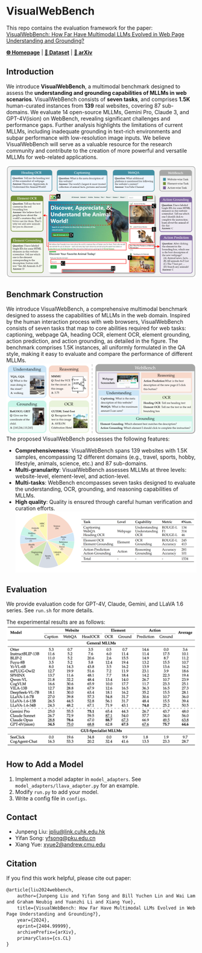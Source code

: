 # VisualWebBench

This repo contains the evaluation framework for the paper: [VisualWebBench: How Far Have Multimodal LLMs Evolved in Web Page Understanding and Grounding?](https://arxiv.org)

[**🌐 Homepage**](https://visualwebbench.github.io/) | [**🤗 Dataset**](https://huggingface.co/datasets/visualwebbench/VisualWebBench) | [**📖 arXiv**](https://arxiv.org)


## Introduction

We introduce **VisualWebBench**, a multimodal benchmark designed to assess the **understanding and grounding capabilities of MLLMs in web scenarios**. VisualWebBench consists of **seven tasks**, and comprises **1.5K** human-curated instances from **139** real websites, covering 87 sub-domains. We evaluate 14 open-source MLLMs, Gemini Pro, Claude 3, and GPT-4V(ision) on WebBench, revealing significant challenges and performance gaps. Further analysis highlights the limitations of current MLLMs, including inadequate grounding in text-rich environments and subpar performance with low-resolution image inputs. We believe VisualWebBench will serve as a valuable resource for the research community and contribute to the creation of more powerful and versatile MLLMs for web-related applications.

![Alt text](assets/main.png)


## Benchmark Construction
We introduce VisualWebBench, a comprehensive multimodal benchmark designed to assess the capabilities of MLLMs in the web domain. Inspired by the human interaction process with web browsers, VisualWebBench consists of seven tasks that map to core abilities required for web tasks: captioning, webpage QA, heading OCR, element OCR, element grounding, action prediction, and action grounding, as detailed in the figure. The benchmark comprises 1.5K instances, all uniformly formulated in the QA style, making it easy to evaluate and compare the performance of different MLLMs.
![Alt text](assets/compare.png)
The proposed VisualWebBench possesses the following features:
- **Comprehensiveness**: VisualWebBench spans 139 websites with 1.5K samples, encompassing 12 different domains (e.g., travel, sports, hobby, lifestyle, animals, science, etc.) and 87 sub-domains.
- **Multi-granularity**: VisualWebBench assesses MLLMs at three levels: website-level, element-level, and action-level.
- **Multi-tasks**: WebBench encompasses seven tasks designed to evaluate the understanding, OCR, grounding, and reasoning capabilities of MLLMs.
- **High quality**: Quality is ensured through careful human verification and curation efforts.
![Alt text](assets/detail.png)

## Evaluation

We provide evaluation code for GPT-4V, Claude, Gemini, and LLaVA 1.6 series.
See `run.sh` for more details.

The experimental results are as follows:
![Alt text](assets/exp.png)

## How to Add a Model
1. Implement a model adapter in `model_adapters`. See `model_adapters/llava_adapter.py` for an example.
2. Modify `run.py` to add your model.
3. Write a config file in `configs`.

## Contact
- Junpeng Liu: [jpliu@link.cuhk.edu.hk](jpliu@link.cuhk.edu.hk)
- Yifan Song: [yfsong@pku.edu.cn](yfsong@pku.edu.cn)
- Xiang Yue: [xyue2@andrew.cmu.edu](xyue2@andrew.cmu.edu)

## Citation
If you find this work helpful, please cite out paper:
```
@article{liu2024webbench,
    author={Junpeng Liu and Yifan Song and Bill Yuchen Lin and Wai Lam and Graham Neubig and Yuanzhi Li and Xiang Yue},
    title={VisualWebBench: How Far Have Multimodal LLMs Evolved in Web Page Understanding and Grounding?},
    year={2024},
    eprint={2404.99999},
    archivePrefix={arXiv},
    primaryClass={cs.CL}
}
```

